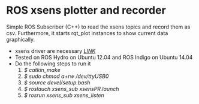 ROS xsens plotter and recorder
==============================

Simple ROS Subscriber (C++) to read the xsens topics and record them as csv.
Furthermore, it starts rqt_plot instances to show current data graphically.


* xsens driver are necessary [_LINK_](http://wiki.ros.org/action/fullsearch/xsens_driver?action=fullsearch&context=180&value=linkto%3A%22xsens_driver%22)
* Tested on ROS Hydro on Ubuntu 12.04 and ROS Indigo on Ubuntu 14.04
* Do the following steps to run it 
	1. _$ catkin_make_
	1. _$ sudo chmod a+rw /dev/ttyUSB0_
	1. _$ source devel/setup.bash_
	1. _$ roslauch xsens_sub xsensPR.launch_
	1. _$ rosrun xsens_sub xsens_listen_